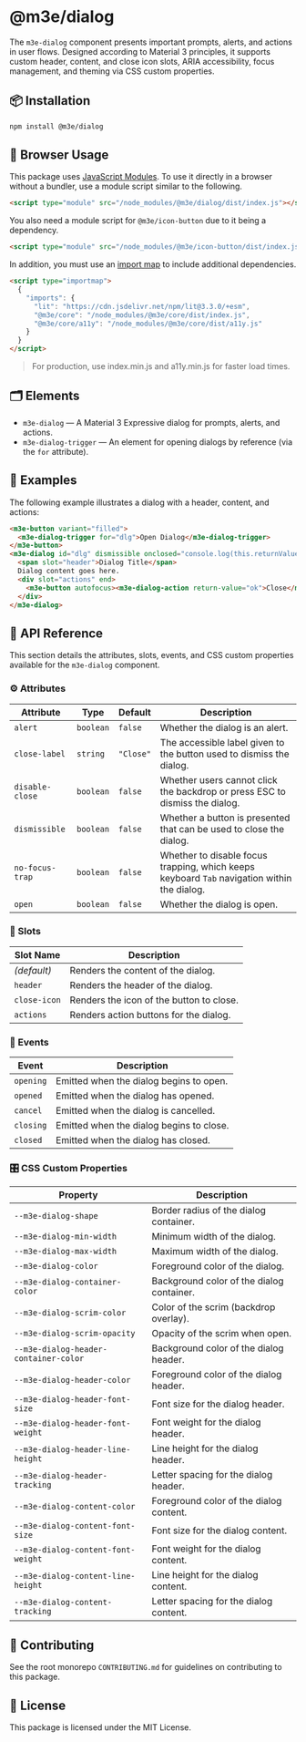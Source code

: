 # @m3e/dialog

The `m3e-dialog` component presents important prompts, alerts, and actions in user flows. Designed according to Material 3 principles, it supports custom header, content, and close icon slots, ARIA accessibility, focus management, and theming via CSS custom properties.

## 📦 Installation

```bash
npm install @m3e/dialog
```

## 🚀 Browser Usage

This package uses [JavaScript Modules](https://developer.mozilla.org/en-US/docs/Web/JavaScript/Guide/Modules#module_specifiers). To use it directly in a browser without a bundler, use a module script similar to the following.

```html
<script type="module" src="/node_modules/@m3e/dialog/dist/index.js"></script>
```

You also need a module script for `@m3e/icon-button` due to it being a dependency.

```html
<script type="module" src="/node_modules/@m3e/icon-button/dist/index.js"></script>
```

In addition, you must use an [import map](https://developer.mozilla.org/en-US/docs/Web/HTML/Reference/Elements/script/type/importmap) to include additional dependencies.

```html
<script type="importmap">
  {
    "imports": {
      "lit": "https://cdn.jsdelivr.net/npm/lit@3.3.0/+esm",
      "@m3e/core": "/node_modules/@m3e/core/dist/index.js",
      "@m3e/core/a11y": "/node_modules/@m3e/core/dist/a11y.js"
    }
  }
</script>
```

> For production, use index.min.js and a11y.min.js for faster load times.

## 🗂️ Elements

- `m3e-dialog` — A Material 3 Expressive dialog for prompts, alerts, and actions.
- `m3e-dialog-trigger` — An element for opening dialogs by reference (via the `for` attribute).

## 🧪 Examples

The following example illustrates a dialog with a header, content, and actions:

```html
<m3e-button variant="filled">
  <m3e-dialog-trigger for="dlg">Open Dialog</m3e-dialog-trigger>
</m3e-button>
<m3e-dialog id="dlg" dismissible onclosed="console.log(this.returnValue)">
  <span slot="header">Dialog Title</span>
  Dialog content goes here.
  <div slot="actions" end>
    <m3e-button autofocus><m3e-dialog-action return-value="ok">Close</m3e-dialog-action></m3e-button>
  </div>
</m3e-dialog>
```

## 📖 API Reference

This section details the attributes, slots, events, and CSS custom properties available for the `m3e-dialog` component.

### ⚙️ Attributes

| Attribute       | Type      | Default   | Description                                                                                 |
| --------------- | --------- | --------- | ------------------------------------------------------------------------------------------- |
| `alert`         | `boolean` | `false`   | Whether the dialog is an alert.                                                             |
| `close-label`   | `string`  | `"Close"` | The accessible label given to the button used to dismiss the dialog.                        |
| `disable-close` | `boolean` | `false`   | Whether users cannot click the backdrop or press ESC to dismiss the dialog.                 |
| `dismissible`   | `boolean` | `false`   | Whether a button is presented that can be used to close the dialog.                         |
| `no-focus-trap` | `boolean` | `false`   | Whether to disable focus trapping, which keeps keyboard `Tab` navigation within the dialog. |
| `open`          | `boolean` | `false`   | Whether the dialog is open.                                                                 |

### 🧩 Slots

| Slot Name    | Description                              |
| ------------ | ---------------------------------------- |
| _(default)_  | Renders the content of the dialog.       |
| `header`     | Renders the header of the dialog.        |
| `close-icon` | Renders the icon of the button to close. |
| `actions`    | Renders action buttons for the dialog.   |

### 🔔 Events

| Event     | Description                              |
| --------- | ---------------------------------------- |
| `opening` | Emitted when the dialog begins to open.  |
| `opened`  | Emitted when the dialog has opened.      |
| `cancel`  | Emitted when the dialog is cancelled.    |
| `closing` | Emitted when the dialog begins to close. |
| `closed`  | Emitted when the dialog has closed.      |

### 🎛️ CSS Custom Properties

| Property                              | Description                               |
| ------------------------------------- | ----------------------------------------- |
| `--m3e-dialog-shape`                  | Border radius of the dialog container.    |
| `--m3e-dialog-min-width`              | Minimum width of the dialog.              |
| `--m3e-dialog-max-width`              | Maximum width of the dialog.              |
| `--m3e-dialog-color`                  | Foreground color of the dialog.           |
| `--m3e-dialog-container-color`        | Background color of the dialog container. |
| `--m3e-dialog-scrim-color`            | Color of the scrim (backdrop overlay).    |
| `--m3e-dialog-scrim-opacity`          | Opacity of the scrim when open.           |
| `--m3e-dialog-header-container-color` | Background color of the dialog header.    |
| `--m3e-dialog-header-color`           | Foreground color of the dialog header.    |
| `--m3e-dialog-header-font-size`       | Font size for the dialog header.          |
| `--m3e-dialog-header-font-weight`     | Font weight for the dialog header.        |
| `--m3e-dialog-header-line-height`     | Line height for the dialog header.        |
| `--m3e-dialog-header-tracking`        | Letter spacing for the dialog header.     |
| `--m3e-dialog-content-color`          | Foreground color of the dialog content.   |
| `--m3e-dialog-content-font-size`      | Font size for the dialog content.         |
| `--m3e-dialog-content-font-weight`    | Font weight for the dialog content.       |
| `--m3e-dialog-content-line-height`    | Line height for the dialog content.       |
| `--m3e-dialog-content-tracking`       | Letter spacing for the dialog content.    |

## 🤝 Contributing

See the root monorepo `CONTRIBUTING.md` for guidelines on contributing to this package.

## 📄 License

This package is licensed under the MIT License.
